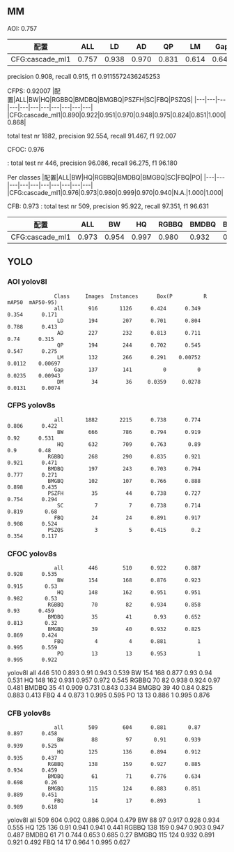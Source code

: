 
## MM

AOI: 0.757

|配置|ALL|LD|AD|QP|LM|Gap|DM|
|---|---|---|---|---|---|---|---|
|CFG:cascade_ml1|0.757|0.938|0.970|0.831|0.614|0.649|0.648|

precision 0.908, recall 0.915, f1 0.9115572436245253

CFPS: 
0.92007
|配置|ALL|BW|HQ|RGBBQ|BMDBQ|BMGBQ|PSZFH|SC|FBQ|PSZQS|
|---|---|---|---|---|---|---|---|---|---|---|
|CFG:cascade_ml1|0.890|0.922|0.951|0.970|0.948|0.975|0.824|0.851|1.000|0.868|

total test nr 1882, precision 92.554, recall 91.467, f1 92.007


CFOC: 0.976

: total test nr 446, precision 96.086, recall 96.275, f1 96.180


Per classes
|配置|ALL|BW|HQ|RGBBQ|BMDBQ|BMGBQ|SC|FBQ|PO|
|---|---|---|---|---|---|---|---|---|---|
|CFG:cascade_ml1|0.976|0.973|0.980|0.999|0.970|0.940|N.A.|1.000|1.000|

CFB: 0.973
: total test nr 509, precision 95.922, recall 97.351, f1 96.631


|配置|ALL|BW|HQ|RGBBQ|BMDBQ|BMGBQ|SC|FBQ|
|---|---|---|---|---|---|---|---|---|
|CFG:cascade_ml1|0.973|0.954|0.997|0.980|0.932|0.990|N.A.|1.000|


## YOLO 

### AOI yolov8l
                   Class     Images  Instances      Box(P          R      mAP50  mAP50-95)
                   all        916       1126      0.424      0.349      0.354      0.171
                    LD        194        207      0.701      0.804      0.788      0.413
                    AD        227        232      0.813      0.711       0.74      0.315
                    QP        194        244      0.702      0.545      0.547      0.275
                    LM        132        266      0.291    0.00752     0.0112    0.00697
                   Gap        137        141          0          0     0.0235    0.00943
                    DM         34         36     0.0359     0.0278     0.0131     0.0074

### CFPS yolov8s

                   all       1882       2215      0.738      0.774      0.806      0.422
                    BW        666        786      0.794      0.919       0.92      0.531
                    HQ        632        709      0.763       0.89        0.9       0.48
                 RGBBQ        268        290      0.835      0.921      0.921      0.471
                 BMDBQ        197        243      0.703      0.794      0.777      0.271
                 BMGBQ        102        107      0.766      0.888      0.898      0.435
                 PSZFH         35         44      0.738      0.727      0.754      0.294
                    SC          7          7      0.738      0.714      0.819       0.68
                   FBQ         24         24      0.891      0.917      0.908      0.524
                 PSZQS          3          5      0.415        0.2      0.354      0.117

### CFOC yolov8s

                   all        446        510      0.922      0.887      0.928      0.535
                    BW        154        168      0.876      0.923      0.915       0.53
                    HQ        148        162      0.951      0.951      0.982       0.53
                 RGBBQ         70         82      0.934      0.858       0.93      0.459
                 BMDBQ         35         41       0.93      0.652      0.813       0.32
                 BMGBQ         39         40      0.932      0.825      0.869      0.424
                   FBQ          4          4      0.881          1      0.995      0.559
                    PO         13         13      0.953          1      0.995      0.922
yolov8l
                   all        446        510      0.893       0.91      0.943      0.539
                    BW        154        168      0.877       0.93       0.94      0.531
                    HQ        148        162      0.931      0.957      0.972      0.545
                 RGBBQ         70         82      0.938      0.924       0.97      0.481
                 BMDBQ         35         41      0.909      0.731      0.843      0.334
                 BMGBQ         39         40       0.84      0.825      0.883      0.413
                   FBQ          4          4      0.873          1      0.995      0.595
                    PO         13         13      0.886          1      0.995      0.876

### CFB yolov8s
                   all        509        604      0.881       0.87      0.897      0.458
                    BW         88         97       0.91      0.939      0.939      0.525
                    HQ        125        136      0.894      0.912      0.935      0.437
                 RGBBQ        138        159      0.927      0.885      0.934      0.459
                 BMDBQ         61         71      0.776      0.634      0.698       0.26
                 BMGBQ        115        124      0.883      0.851      0.889      0.451
                   FBQ         14         17      0.893          1      0.989      0.618

yolov8l
                  all        509        604      0.902      0.886      0.904      0.479
                    BW         88         97      0.917      0.928      0.934      0.555
                    HQ        125        136       0.91      0.941      0.941      0.441
                 RGBBQ        138        159      0.947      0.903      0.947      0.487
                 BMDBQ         61         71      0.744      0.653      0.685       0.27
                 BMGBQ        115        124      0.932      0.891      0.921      0.492
                   FBQ         14         17      0.964          1      0.995      0.627

